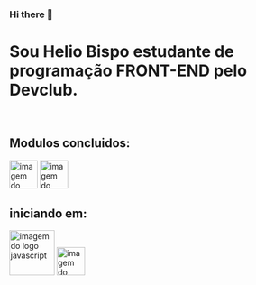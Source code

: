 ### Hi there 👋

<h1>Sou Helio Bispo estudante de programação FRONT-END pelo Devclub.</h1>
<br>
<h2>Modulos concluidos:</h2>
<img src="https://img.shields.io/badge/HTML5-E34F26?style=for-the-badge&logo=html5&logoColor=white" alt="imagem do logo html" width="50px"/>
 <img src="https://img.shields.io/badge/CSS-239120?&style=for-the-badge&logo=css3&logoColor=white" alt="imagem do logo css" width="50px"/>
<br>
<h2>iniciando em:</h2>
<img src="https://img.shields.io/badge/JavaScript-323330?style=for-the-badge&logo=javascript&logoColor=F7DF1E"  alt="imagem do logo javascript" width="80px"/>
<img src="https://img.shields.io/badge/React-20232A?style=for-the-badge&logo=react&logoColor=61DAFB"  alt="imagem do logo react" width="50px">
